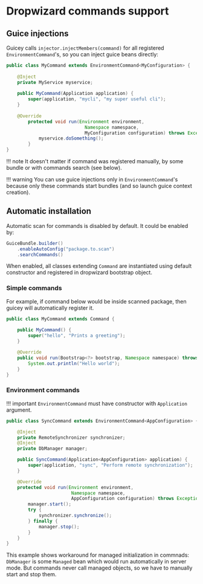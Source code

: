 # Dropwizard commands support

## Guice injections

Guicey calls `injector.injectMembers(command)` for all registered `EnvironmentCommand`'s, so you can inject guice beans directly:

```java
public class MyCommand extends EnvironmentCommand<MyConfiguration> {
    
    @Inject
    private MyService myservice;
    
    public MyCommand(Application application) {
        super(application, "mycli", "my super useful cli");
    }
    
    @Override
        protected void run(Environment environment, 
                             Namespace namespace, 
                             MyConfiguration configuration) throws Exception { 
            myservice.doSomething();        
        }
}
```
 
!!! note 
    It doesn't matter if command was registered manually, by some bundle or with commands search (see below).

!!! warning
    You can use guice injections only in `EnvironmentCommand`'s because only these commands start bundles (and so launch guice context creation).

## Automatic installation

Automatic scan for commands is disabled by default. It could be enabled by: 

```java
GuiceBundle.builder()
    .enableAutoConfig("package.to.scan")
    .searchCommands()
``` 

When enabled, all classes extending `Command` are instantiated using default constructor and registered in dropwizard bootstrap object. 

### Simple commands

For example, if command below would be inside scanned package, then guicey will automatically register it.

```java
public class MyCommand extends Command {
    
    public MyCommand() {
        super("hello", "Prints a greeting");
    }

    @Override
    public void run(Bootstrap<?> bootstrap, Namespace namespace) throws Exception {
        System.out.println("Hello world");
    }
}
```

### Environment commands

!!! important
    `EnvironmentCommand` must have constructor with `Application` argument.

```java
public class SyncCommand extends EnvironmentCommand<AppConfiguration> {

    @Inject
    private RemoteSynchronizer synchronizer;
    @Inject
    private DbManager manager;

    public SyncCommand(Application<AppConfiguration> application) {
        super(application, "sync", "Perform remote synchronization");
    }

    @Override
    protected void run(Environment environment, 
                        Namespace namespace, 
                        AppConfiguration configuration) throws Exception {
        manager.start();
        try {
            synchronizer.synchronize();
        } finally {
            manager.stop();
        }
    }
}
```

This example shows workaround for managed initialization in commnads: `DbManager` is some `Managed` bean which would run automatically 
in server mode. But commands never call managed objects, so we have to manually start and stop them.